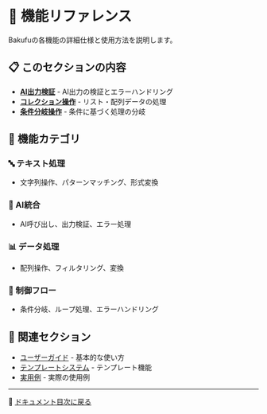 # 🎯 機能リファレンス

Bakufuの各機能の詳細仕様と使用方法を説明します。

## 📋 このセクションの内容

- **[AI出力検証](ai-validation.md)** - AI出力の検証とエラーハンドリング
- **[コレクション操作](collection-operations.md)** - リスト・配列データの処理
- **[条件分岐操作](conditional-operations.md)** - 条件に基づく処理の分岐

## 🎯 機能カテゴリ

### 🔤 テキスト処理
- 文字列操作、パターンマッチング、形式変換

### 🤖 AI統合
- AI呼び出し、出力検証、エラー処理

### 📊 データ処理
- 配列操作、フィルタリング、変換

### 🔀 制御フロー
- 条件分岐、ループ処理、エラーハンドリング

## 🔗 関連セクション

- [ユーザーガイド](../02-user-guide/README.md) - 基本的な使い方
- [テンプレートシステム](../04-templates/README.md) - テンプレート機能
- [実用例](../06-examples/README.md) - 実際の使用例

---

📖 [ドキュメント目次に戻る](../README.md)